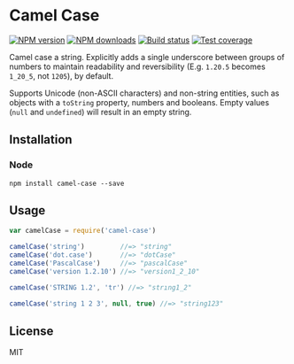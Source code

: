 # Camel Case

[![NPM version][npm-image]][npm-url]
[![NPM downloads][downloads-image]][downloads-url]
[![Build status][travis-image]][travis-url]
[![Test coverage][coveralls-image]][coveralls-url]

Camel case a string. Explicitly adds a single underscore between groups of numbers to maintain readability and reversibility (E.g. `1.20.5` becomes `1_20_5`, not `1205`), by default.

Supports Unicode (non-ASCII characters) and non-string entities, such as objects with a `toString` property, numbers and booleans. Empty values (`null` and `undefined`) will result in an empty string.

## Installation

### Node

```
npm install camel-case --save
```

## Usage

```javascript
var camelCase = require('camel-case')

camelCase('string')         //=> "string"
camelCase('dot.case')       //=> "dotCase"
camelCase('PascalCase')     //=> "pascalCase"
camelCase('version 1.2.10') //=> "version1_2_10"

camelCase('STRING 1.2', 'tr') //=> "strıng1_2"

camelCase('string 1 2 3', null, true) //=> "string123"
```

## License

MIT

[npm-image]: https://img.shields.io/npm/v/camel-case.svg?style=flat
[npm-url]: https://npmjs.org/package/camel-case
[downloads-image]: https://img.shields.io/npm/dm/camel-case.svg?style=flat
[downloads-url]: https://npmjs.org/package/camel-case
[travis-image]: https://img.shields.io/travis/blakeembrey/camel-case.svg?style=flat
[travis-url]: https://travis-ci.org/blakeembrey/camel-case
[coveralls-image]: https://img.shields.io/coveralls/blakeembrey/camel-case.svg?style=flat
[coveralls-url]: https://coveralls.io/r/blakeembrey/camel-case?branch=master
